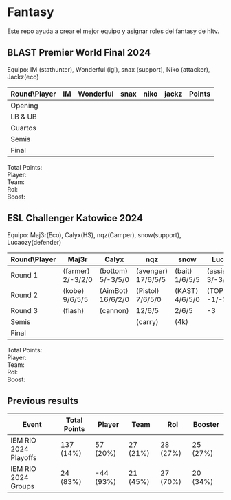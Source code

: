 # Fantasy

Este repo ayuda a crear el mejor equipo y asignar roles del fantasy de hltv.  

## BLAST Premier World Final 2024

Equipo: IM (stathunter), Wonderful (igl), snax (support), Niko (attacker), Jackz(eco)  

| Round\Player | IM | Wonderful | snax | niko | jackz | Points |
|--------------|---------|-----------|------|------|------|--------|
| Opening |  |  |  |  |  |  |
| LB & UB |  |  |  |  |  |  |
| Cuartos |  |  |  |  |  |  |
| Semis |  |  |  |  |  |  |
| Final |  |  |  |  |  |  |

Total Points:   
Player:   
Team:   
Rol:   
Boost: 

## ESL Challenger Katowice 2024

Equipo: Maj3r(Eco), Calyx(HS), nqz(Camper), snow(support), Lucaozy(defender)  

| Round\Player | Maj3r | Calyx | nqz | snow | Lucaozy | Points |
|--------------|---------|-----------|------|------|------|--------|
| Round 1 | (farmer) 2/-3/2/0 | (bottom) 5/-3/5/0 | (avenger) 17/6/5/5 | (bait) 1/6/5/5 | (assist) 3/-3/2/5 | 65 |
| Round 2 | (kobe) 9/6/5/5 | (AimBot) 16/6/2/0 | (Pistol) 7/6/5/0 | (KAST) 4/6/5/0 | (TOP) -1/-3/-2/0 | 76 |
| Round 3 | (flash) | (cannon) | 12/6/5 | 2/6/5 | -3 |  |
| Semis |  |  | (carry) | (4k) |  |  |
| Final |  |  |  |  |  |  |

Total Points:   
Player:   
Team:   
Rol:   
Boost:   

## Previous results

| Event | Total Points | Player | Team | Rol | Booster |
|-------|--------------|--------|------|-----|---------|
| IEM RIO 2024 Playoffs | 137 (14%) | 57 (20%) | 27 (21%) | 28 (27%) | 25 (27%) |
| IEM RIO 2024 Groups | 24 (83%) | -44 (93%) | 21 (45%) | 27 (70%) | 20 (34%) |
